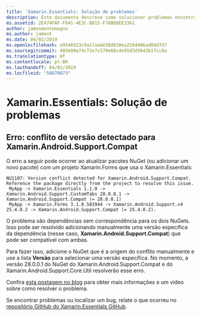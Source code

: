 ```yaml
---
title: 'Xamarin.Essentials: Solução de problemas'
description: Este documento descreve como solucionar problemas encontrados durante o desenvolvimento com a biblioteca do Xamarin.Essentials.
ms.assetid: 2E474FAF-F841-4E3C-B815-F7ABD8EE3361
author: jamesmontemagno
ms.author: jamont
ms.date: 04/02/2019
ms.openlocfilehash: a9546923c9a17aade58d830ea2504406ad09d7d7
ms.sourcegitcommit: 495680e74c72e7c570e68cde95d3d3643b1fcc8a
ms.translationtype: HT
ms.contentlocale: pt-BR
ms.lasthandoff: 04/02/2019
ms.locfileid: "58870073"
---
```

# <a name="xamarinessentials-troubleshooting"></a>Xamarin.Essentials: Solução de problemas

## <a name="error-version-conflict-detected-for-xamarinandroidsupportcompat"></a>Erro: conflito de versão detectado para Xamarin.Android.Support.Compat

O erro a seguir pode ocorrer ao atualizar pacotes NuGet (ou adicionar um novo pacote) com um projeto Xamarin.Forms que usa o Xamarin.Essentials:

```error
NU1107: Version conflict detected for Xamarin.Android.Support.Compat. Reference the package directly from the project to resolve this issue. 
 MyApp -> Xamarin.Essentials 1.1.0 -> Xamarin.Android.Support.CustomTabs 28.0.0.1 -> Xamarin.Android.Support.Compat (= 28.0.0.1) 
 MyApp -> Xamarin.Forms 3.1.0.583944 -> Xamarin.Android.Support.v4 25.4.0.2 -> Xamarin.Android.Support.Compat (= 25.4.0.2).
```

O problema são dependências sem correspondência para os dois NuGets. Isso pode ser resolvido adicionando manualmente uma versão específica da dependência (nesse caso, **Xamarin.Android.Support.Compat**) que pode ser compatível com ambas.

Para fazer isso, adicione o NuGet que é a origem do conflito manualmente e use a lista **Versão** para selecionar uma versão específica. No momento, a versão 28.0.0.1 do NuGet do Xamarin.Android.Support.Compat e do Xamarin.Android.Support.Core.Util resolverão esse erro.

Confira [esta postagem no blog](https://redth.codes/how-to-fix-the-dreaded-version-conflict-nuget-error-in-your-xamarin-android-projects/) para obter mais informações e um vídeo sobre como resolver o problema.

Se encontrar problemas ou localizar um bug, relate o que ocorreu no [repositório GitHub do Xamarin.Essentials GitHub](https://github.com/xamarin/Essentials).
